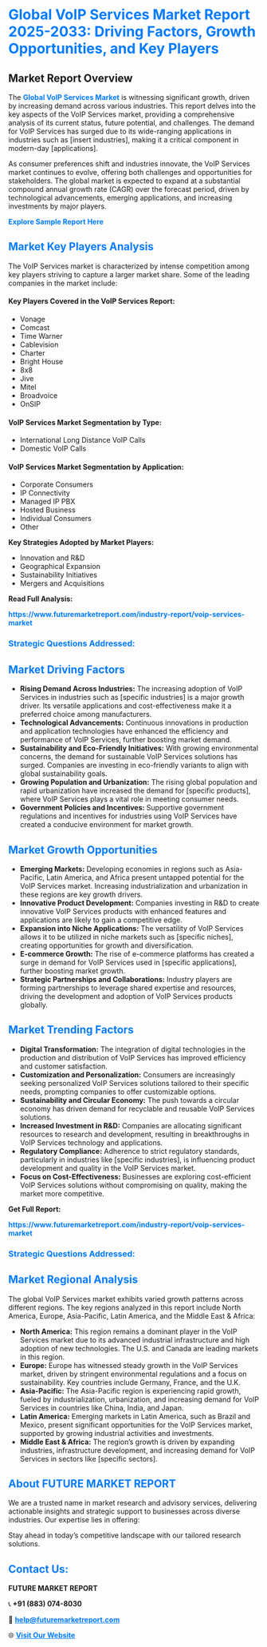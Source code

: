 <h1 style="color: #007BFF;">Global VoIP Services Market Report 2025-2033: Driving Factors, Growth Opportunities, and Key Players</h1>

<section id="overview">
<h2>Market Report Overview</h2>
<p>The <a href="https://www.futuremarketreport.com/industry-report/voip-services-market" style="color: #007BFF; text-decoration: none;"><strong>Global VoIP Services Market</strong></a> is witnessing significant growth, driven by increasing demand across various industries. This report delves into the key aspects of the VoIP Services market, providing a comprehensive analysis of its current status, future potential, and challenges. The demand for VoIP Services has surged due to its wide-ranging applications in industries such as [insert industries], making it a critical component in modern-day [applications].</p>
<p>As consumer preferences shift and industries innovate, the VoIP Services market continues to evolve, offering both challenges and opportunities for stakeholders. The global market is expected to expand at a substantial compound annual growth rate (CAGR) over the forecast period, driven by technological advancements, emerging applications, and increasing investments by major players.</p>
</section>

<section id="overview">
<p><a href="https://www.futuremarketreport.com/request-sample/reportId=105973" style="color: #007BFF; text-decoration: none;"><strong>Explore Sample Report Here</strong></a></p>
</section>

<section id="key-players">
<h2 style="color: #007BFF;">Market Key Players Analysis</h2>
<p>The VoIP Services market is characterized by intense competition among key players striving to capture a larger market share. Some of the leading companies in the market include:</p>
<h4>Key Players Covered in the VoIP Services Report:</h4>
<ul><li>Vonage</li><li>Comcast</li><li>Time Warner</li><li>Cablevision</li><li>Charter</li><li>Bright House</li><li>8x8</li><li>Jive</li><li>Mitel</li><li>Broadvoice</li><li>OnSIP</li></ul>
<h4>VoIP Services Market Segmentation by Type:</h4>
<ul><li>International Long Distance VoIP Calls</li><li>Domestic VoIP Calls</li></ul>

<h4>VoIP Services Market Segmentation by Application:</h4>
<ul><li>Corporate Consumers</li><li>IP Connectivity</li><li>Managed IP PBX</li><li>Hosted Business</li><li>Individual Consumers</li><li>Other</li></ul>
<p><strong>Key Strategies Adopted by Market Players:</strong></p>
<ul>
<li>Innovation and R&D</li>
<li>Geographical Expansion</li>
<li>Sustainability Initiatives</li>
<li>Mergers and Acquisitions</li>
</ul>
</section>

<section>
<p><strong>Read Full Analysis: </strong></p><a href="https://www.futuremarketreport.com/industry-report/voip-services-market" style="color: #007BFF; text-decoration: none;"><strong>https://www.futuremarketreport.com/industry-report/voip-services-market</strong></a>
<h3 style="color: #007BFF;">Strategic Questions Addressed:</h3>
</section>

<section id="driving-factors">
<h2 style="color: #007BFF;">Market Driving Factors</h2>
<ul>
<li><strong>Rising Demand Across Industries:</strong> The increasing adoption of VoIP Services in industries such as [specific industries] is a major growth driver. Its versatile applications and cost-effectiveness make it a preferred choice among manufacturers.</li>
<li><strong>Technological Advancements:</strong> Continuous innovations in production and application technologies have enhanced the efficiency and performance of VoIP Services, further boosting market demand.</li>
<li><strong>Sustainability and Eco-Friendly Initiatives:</strong> With growing environmental concerns, the demand for sustainable VoIP Services solutions has surged. Companies are investing in eco-friendly variants to align with global sustainability goals.</li>
<li><strong>Growing Population and Urbanization:</strong> The rising global population and rapid urbanization have increased the demand for [specific products], where VoIP Services plays a vital role in meeting consumer needs.</li>
<li><strong>Government Policies and Incentives:</strong> Supportive government regulations and incentives for industries using VoIP Services have created a conducive environment for market growth.</li>
</ul>
</section>

<section id="growth-opportunities">
<h2 style="color: #007BFF;">Market Growth Opportunities</h2>
<ul>
<li><strong>Emerging Markets:</strong> Developing economies in regions such as Asia-Pacific, Latin America, and Africa present untapped potential for the VoIP Services market. Increasing industrialization and urbanization in these regions are key growth drivers.</li>
<li><strong>Innovative Product Development:</strong> Companies investing in R&D to create innovative VoIP Services products with enhanced features and applications are likely to gain a competitive edge.</li>
<li><strong>Expansion into Niche Applications:</strong> The versatility of VoIP Services allows it to be utilized in niche markets such as [specific niches], creating opportunities for growth and diversification.</li>
<li><strong>E-commerce Growth:</strong> The rise of e-commerce platforms has created a surge in demand for VoIP Services used in [specific applications], further boosting market growth.</li>
<li><strong>Strategic Partnerships and Collaborations:</strong> Industry players are forming partnerships to leverage shared expertise and resources, driving the development and adoption of VoIP Services products globally.</li>
</ul>
</section>

<section id="trending-factors">
<h2 style="color: #007BFF;">Market Trending Factors</h2>
<ul>
<li><strong>Digital Transformation:</strong> The integration of digital technologies in the production and distribution of VoIP Services has improved efficiency and customer satisfaction.</li>
<li><strong>Customization and Personalization:</strong> Consumers are increasingly seeking personalized VoIP Services solutions tailored to their specific needs, prompting companies to offer customizable options.</li>
<li><strong>Sustainability and Circular Economy:</strong> The push towards a circular economy has driven demand for recyclable and reusable VoIP Services solutions.</li>
<li><strong>Increased Investment in R&D:</strong> Companies are allocating significant resources to research and development, resulting in breakthroughs in VoIP Services technology and applications.</li>
<li><strong>Regulatory Compliance:</strong> Adherence to strict regulatory standards, particularly in industries like [specific industries], is influencing product development and quality in the VoIP Services market.</li>
<li><strong>Focus on Cost-Effectiveness:</strong> Businesses are exploring cost-efficient VoIP Services solutions without compromising on quality, making the market more competitive.</li>
</ul>
</section>

<section>
<p><strong>Get Full Report: </strong></p><a href="https://www.futuremarketreport.com/industry-report/voip-services-market" style="color: #007BFF; text-decoration: none;"><strong>https://www.futuremarketreport.com/industry-report/voip-services-market</strong></a>
<h3 style="color: #007BFF;">Strategic Questions Addressed:</h3>
</section>


<section id="regional-analysis">
<h2 style="color: #007BFF;">Market Regional Analysis</h2>
<p>The global VoIP Services market exhibits varied growth patterns across different regions. The key regions analyzed in this report include North America, Europe, Asia-Pacific, Latin America, and the Middle East & Africa:</p>
<ul>
<li><strong>North America:</strong> This region remains a dominant player in the VoIP Services market due to its advanced industrial infrastructure and high adoption of new technologies. The U.S. and Canada are leading markets in this region.</li>
<li><strong>Europe:</strong> Europe has witnessed steady growth in the VoIP Services market, driven by stringent environmental regulations and a focus on sustainability. Key countries include Germany, France, and the U.K.</li>
<li><strong>Asia-Pacific:</strong> The Asia-Pacific region is experiencing rapid growth, fueled by industrialization, urbanization, and increasing demand for VoIP Services in countries like China, India, and Japan.</li>
<li><strong>Latin America:</strong> Emerging markets in Latin America, such as Brazil and Mexico, present significant opportunities for the VoIP Services market, supported by growing industrial activities and investments.</li>
<li><strong>Middle East & Africa:</strong> The region’s growth is driven by expanding industries, infrastructure development, and increasing demand for VoIP Services in sectors like [specific sectors].</li>
</ul>
</section>

<footer>
<h2 style="color: #007BFF;">About FUTURE MARKET REPORT</h2>
<p>We are a trusted name in market research and advisory services, delivering actionable insights and strategic support to businesses across diverse industries. Our expertise lies in offering:</p>

<p>Stay ahead in today’s competitive landscape with our tailored research solutions.</p>

<h2 style="color: #007BFF;">Contact Us:</h2>
<p><strong>FUTURE MARKET REPORT</strong></p>
<p>📞 <strong>+91 (883) 074-8030</strong></p>
<p>📧 <strong><a href="mailto:help@futuremarketreport.com" style="color: #007BFF;">help@futuremarketreport.com</a></strong></p>
<p>🌐 <strong><a href="https://www.futuremarketreport.com/" style="color: #007BFF;">Visit Our Website</a></strong></p>
</footer>